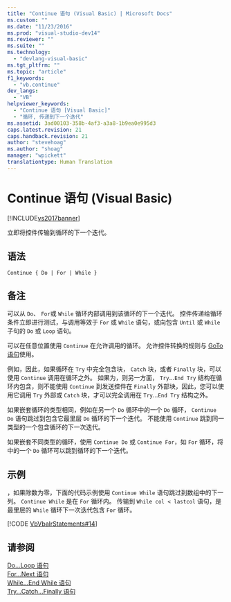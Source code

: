 ```yaml
---
title: "Continue 语句 (Visual Basic) | Microsoft Docs"
ms.custom: ""
ms.date: "11/23/2016"
ms.prod: "visual-studio-dev14"
ms.reviewer: ""
ms.suite: ""
ms.technology: 
  - "devlang-visual-basic"
ms.tgt_pltfrm: ""
ms.topic: "article"
f1_keywords: 
  - "vb.continue"
dev_langs: 
  - "VB"
helpviewer_keywords: 
  - "Continue 语句 [Visual Basic]"
  - "循环, 传递到下一个迭代"
ms.assetid: 3ad00103-358b-4af3-a3a8-1b9ea0e995d3
caps.latest.revision: 21
caps.handback.revision: 21
author: "stevehoag"
ms.author: "shoag"
manager: "wpickett"
translationtype: Human Translation
---
```

# Continue 语句 (Visual Basic)
[!INCLUDE[vs2017banner](../../../csharp/includes/vs2017banner.md)]

立即将控件传输到循环的下一个迭代。  
  
## 语法  
  
```  
Continue { Do | For | While }  
```  
  
## 备注  
 可以从 `Do`、 `For`或 `While` 循环内部调用到该循环的下一个迭代。  控件传递给循环条件立即进行测试，与调用等效于 `For` 或 `While` 语句，或向包含 `Until` 或 `While` 子句的 `Do` 或 `Loop` 语句。  
  
 可以在任意位置使用 `Continue` 在允许调用的循环。  允许控件转换的规则与 [GoTo 语句](../../../visual-basic/language-reference/statements/goto-statement.md)使用。  
  
 例如，因此，如果循环在 `Try` 中完全包含块， `Catch` 块，或者 `Finally` 块，可以使用 `Continue` 调用在循环之外。  如果为，则另一方面， `Try`…`End Try` 结构在循环内包含，则不能使用 `Continue` 到发送控件在 `Finally` 外部块，因此，您可以使用它调用 `Try` 外部或 `Catch` 块，才可以完全调用在 `Try`…`End Try` 结构之外。  
  
 如果嵌套循环的类型相同，例如在另一个 `Do` 循环中的一个 `Do` 循环， `Continue Do` 语句跳过到包含它最里层 `Do` 循环的下一个迭代。  不能使用 `Continue` 跳到同一类型的一个包含循环的下一次迭代。  
  
 如果嵌套不同类型的循环，使用 `Continue Do` 或 `Continue For`，如 `For` 循环，将中的一个 `Do` 循环可以跳到循环的下一个迭代。  
  
## 示例  
 ，如果除数为零，下面的代码示例使用 `Continue While` 语句跳过到数组中的下一列。  `Continue While` 是在 `For` 循环内。  传输到 `While col < lastcol` 语句，是最里层的 `While` 循环下一次迭代包含 `For` 循环。  
  
 [!CODE [VbVbalrStatements#14](../CodeSnippet/VS_Snippets_VBCSharp/VbVbalrStatements#14)]  
  
## 请参阅  
 [Do...Loop 语句](../../../visual-basic/language-reference/statements/do-loop-statement.md)   
 [For...Next 语句](../../../visual-basic/language-reference/statements/for-next-statement.md)   
 [While...End While 语句](../../../visual-basic/language-reference/statements/while-end-while-statement.md)   
 [Try...Catch...Finally 语句](../../../visual-basic/language-reference/statements/try-catch-finally-statement.md)